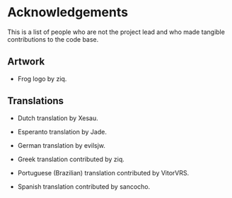 # Acknowledgements

This is a list of people who are not the project lead and who made tangible
contributions to the code base.

## Artwork

* Frog logo by ziq.

## Translations

* Dutch translation by Xesau.

* Esperanto translation by Jade.

* German translation by evilsjw.

* Greek translation contributed by ziq.

* Portuguese (Brazilian) translation contributed by VitorVRS.

* Spanish translation contributed by sancocho.
